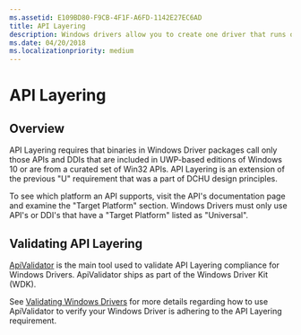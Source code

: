 ```yaml
---
ms.assetid: E109BD80-F9CB-4F1F-A6FD-1142E27EC6AD
title: API Layering
description: Windows drivers allow you to create one driver that runs on multiple device types, from embedded systems to tablets and PCs.
ms.date: 04/20/2018
ms.localizationpriority: medium
---
```


# API Layering

## Overview

API Layering requires that binaries in Windows Driver packages call only those APIs and DDIs that are included in UWP-based editions of Windows 10 or are from a curated set of Win32 APIs. API Layering is an extension of the previous "U" requirement that was a part of DCHU design principles.

To see which platform an API supports, visit the API's documentation page and examine the "Target Platform" section.  Windows Drivers must only use API's or DDI's that have a "Target Platform" listed as "Universal".

## Validating API Layering  

[ApiValidator](https://docs.microsoft.com/en-us/windows-hardware/test/hlk/testref/df4a9671-c2aa-4c81-b964-7247fb4799df) is the main tool used to validate API Layering compliance for Windows Drivers.  ApiValidator ships as part of the Windows Driver Kit (WDK).  

See [Validating Windows Drivers](https://review.docs.microsoft.com/en-us/windows-hardware/drivers/develop/validating-windows-drivers) for more details regarding how to use ApiValidator to verify your Windows Driver is adhering to the API Layering requirement.

